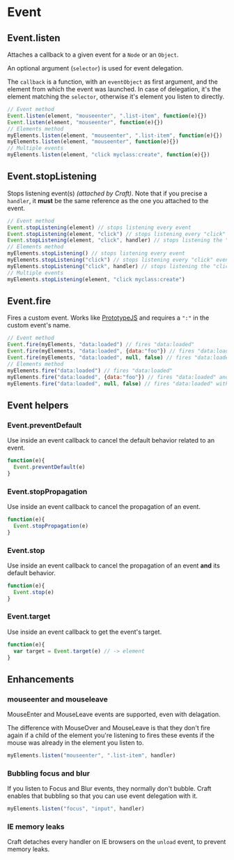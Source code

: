 # Event

## Event.listen

Attaches a callback to a given event for a `Node` or an `Object`. 

An optional argument (`selector`) is used for event delegation. 

The `callback` is a function, with an `eventObject` as first argument, and the element from which the event was launched. In case of delegation, it's the element matching the `selector`, otherwise it's element you listen to directly. 

```javascript
// Event method
Event.listen(element, "mouseenter", ".list-item", function(e){})
Event.listen(element, "mouseenter", function(e){})
// Elements method
myElements.listen(element, "mouseenter", ".list-item", function(e){})
myElements.listen(element, "mouseenter", function(e){})
// Multiple events
myElements.listen(element, "click myclass:create", function(e){})
```

## Event.stopListening

Stops listening event(s) *(attached by Craft)*. Note that if you precise a `handler`, it **must** be the same reference as the one you attached to the event. 

```javascript
// Event method
Event.stopListening(element) // stops listening every event
Event.stopListening(element, "click") // stops listening every "click" event
Event.stopListening(element, "click", handler) // stops listening the "click" event with the given handler
// Elements method
myElements.stopListening() // stops listening every event
myElements.stopListening("click") // stops listening every "click" event
myElements.stopListening("click", handler) // stops listening the "click"
// Multiple events
myElements.stopListening(element, "click myclass:create")
```

## Event.fire

Fires a custom event. Works like [PrototypeJS](http://api.prototypejs.org/dom/Event/fire/) and requires a `":"` in the custom event's name. 

```javascript
// Event method
Event.fire(myElements, "data:loaded") // fires "data:loaded"
Event.fire(myElements, "data:loaded", {data:"foo"}) // fires "data:loaded" and {data:"foo"} is accessible in the eventObject.meta
Event.fire(myElements, "data:loaded", null, false) // fires "data:loaded" without bubbling
// Elements method
myElements.fire("data:loaded") // fires "data:loaded"
myElements.fire("data:loaded", {data:"foo"}) // fires "data:loaded" and {data:"foo"} is accessible in the eventObject.meta
myElements.fire("data:loaded", null, false) // fires "data:loaded" without bubbling
```

## Event helpers

### Event.preventDefault

Use inside an event callback to cancel the default behavior related to an event. 

```javascript
function(e){
  Event.preventDefault(e)
}
```

### Event.stopPropagation

Use inside an event callback to cancel the propagation of an event. 

```javascript
function(e){
  Event.stopPropagation(e)
}
```

### Event.stop

Use inside an event callback to cancel the propagation of an event **and** its default behavior. 

```javascript
function(e){
  Event.stop(e)
}
```

### Event.target

Use inside an event callback to get the event's target. 
```javascript
function(e){
  var target = Event.target(e) // -> element
}
```

## Enhancements 

### mouseenter and mouseleave

MouseEnter and MouseLeave events are supported, even with delagation. 

The difference with MouseOver and MouseLeave is that they don't fire again if a child of the element you're listening to fires these events if the mouse was already in the element you listen to.

```javascript
myElements.listen("mouseenter", ".list-item", handler)
```

### Bubbling focus and blur

If you listen to Focus and Blur events, they normally don't bubble. Craft enables that bubbling so that you can use event delegation with it. 

```javascript
myElements.listen("focus", "input", handler)
```

### IE memory leaks

Craft detaches every handler on IE browsers on the `unload` event, to prevent memory leaks. 